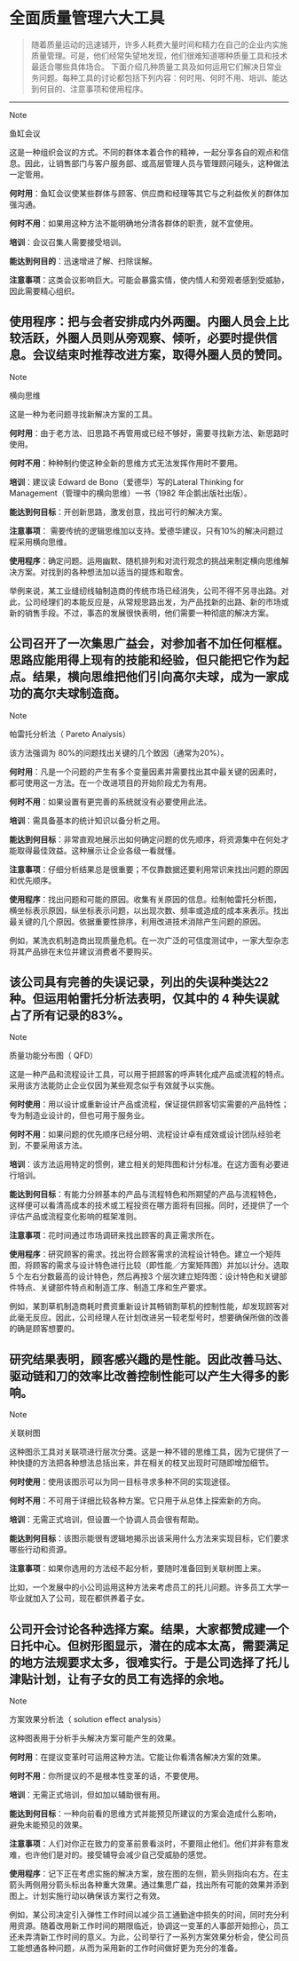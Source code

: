 # 全面质量管理六大工具

> 随着质量运动的迅速铺开，许多人耗费大量时间和精力在自己的企业内实施质量管理。可是，他们经常失望地发现，他们很难知道哪种质量工具和技术最适合哪些具体场合。
> 下面介绍几种质量工具及如何运用它们解决日常业务问题。每种工具的讨论都包括下列内容：何时用、何时不用、培训、能达到何目的、注意事项和使用程序。
---
> [!NOTE]
> 鱼缸会议

这是一种组织会议的方式。不同的群体本着合作的精神，一起分享各自的观点和信息。因此，让销售部门与客户服务部、或高层管理人员与管理顾问碰头，这种做法一定管用。

**何时用**：鱼缸会议使某些群体与顾客、供应商和经理等其它与之利益攸关的群体加强沟通。

**何时不用**：如果用这种方法不能明确地分清各群体的职责，就不宜使用。

**培训**：会议召集人需要接受培训。

**能达到何目的**：迅速增进了解、扫除误解。

**注意事项**：这类会议影响巨大。可能会暴露实情，使内情人和旁观者感到受威胁，因此需要精心组织。

**使用程序**：把与会者安排成内外两圈。内圈人员会上比较活跃，外圈人员则从旁观察、倾听，必要时提供信息。会议结束时推荐改进方案，取得外圈人员的赞同。
---
> [!NOTE]
> 横向思维

这是一种为老问题寻找新解决方案的工具。

**何时用**：由于老方法、旧思路不再管用或已经不够好，需要寻找新方法、新思路时使用。

**何时不用**：种种制约使这种全新的思维方式无法发挥作用时不要用。

**培训**：建议读 Edward de Bono（爱德华）写的Lateral Thinking for Management（管理中的横向思维）一书（1982 年企鹅出版社出版）。

**能达到何目标**：开创新思路，激发创意，找出可行的解决方案。

**注意事项**： 需要传统的逻辑思维加以支持。爱德华建议，只有10%的解决问题过程采用横向思维。

**使用程序**：确定问题。运用幽默、随机排列和对流行观念的挑战来制定横向思维解决方案。对找到的各种想法加以适当的提炼和取舍。

举例来说，某工业缝纫线轴制造商的传统市场已经消失，公司不得不另寻出路。对此，公司经理们的本能反应是，从常规思路出发，为产品找新的出路、新的市场或新的销售手段。不过，事态的发展很快表明，他们需要一种彻底的解决方案。

公司召开了一次集思广益会，对参加者不加任何框框。思路应能用得上现有的技能和经验，但只能把它作为起点。结果，横向思维把他们引向高尔夫球，成为一家成功的高尔夫球制造商。
---
> [!NOTE]
> 帕雷托分析法（ Pareto Analysis）

该方法强调为 80%的问题找出关键的几个致因（通常为20%）。

**何时用**：凡是一个问题的产生有多个变量因素并需要找出其中最关键的因素时， 都可使用这一方法。在一个改进项目的开始阶段尤为有用。

**何时不用**：如果设置有更完善的系统就没有必要使用此法。

**培训**：需具备基本的统计知识以备分析之用。

**能达到何目标**：非常直观地展示出如何确定问题的优先顺序，将资源集中在何处才能取得最佳效益。这种展示让企业各级一看就懂。

**注意事项**：仔细分析结果总是很重要；不仅靠数据还要利用常识来找出问题的原因和优先顺序。

**使用程序**：找出问题和可能的原因。收集有关原因的信息。绘制帕雷托分析图， 横坐标表示原因，纵坐标表示问题，以出现次数、频率或造成的成本来表示。找出最关键的几个原因。依据重要性排序，利用改进技术消除产生问题的原因。
 
例如，某洗衣机制造商出现质量危机。在一次广泛的可信度测试中，一家大型杂志将其产品排在末位并建议消费者不要购买。

该公司具有完善的失误记录，列出的失误种类达22 种。但运用帕雷托分析法表明，仅其中的 4 种失误就占了所有记录的83%。
---
> [!NOTE]
> 质量功能分布图（ QFD）

这是一种产品和流程设计工具，可以用于把顾客的呼声转化成产品或流程的特点。采用该方法能防止企业仅因为某些观念似乎有效就予以实施。

**何时使用**：用以设计或重新设计产品或流程，保证提供顾客切实需要的产品特性；专为制造业设计的，但也可用于服务业。

**何时不用**：如果问题的优先顺序已经分明、流程设计卓有成效或设计团队经验老到，不要采用该方法。

**培训**：该方法运用特定的惯例，建立相关的矩阵图和计分标准。在这方面有必要进行培训。

**能达到何目标**：有能力分辨基本的产品与流程特色和所期望的产品与流程特色， 这样便可以看清高成本的技术或工程投资在哪方面将有回报。同时，还提供了一个评估产品或流程变化影响的框架准则。

**注意事项**：花时间通过市场调研来找出顾客的真正需求所在。

**使用程序**：研究顾客的需求。找出符合顾客需求的流程设计特色。建立一个矩阵图，将顾客的需求与设计特色进行比较（即性能／方案矩阵图）并加以计分。选取 5 个左右分数最高的设计特色，然后再按3 个层次建立矩阵图：设计特色和关键部件特点、关键部件特点和制造工序、制造工序和生产要求。

例如，某割草机制造商耗时费资重新设计其畅销割草机的控制性能，却发现顾客对此毫无反应。因此，公司经理人在计划改进另一较老型号时，想要确保所做的改善的确是顾客想要的。

研究结果表明，顾客感兴趣的是性能。因此改善马达、驱动链和刀的效率比改善控制性能可以产生大得多的影响。
---
> [!NOTE]
> 关联树图
 
这种图示工具对关联项进行层次分类。这是一种不错的思维工具，因为它提供了一种快捷的方法把各种想法总括出来，并在相关的枝叉出现时可随即增加细节。

**何时使用**：使用该图示可以为同一目标寻求多种不同的实现途径。

**何时不用**：不可用于详细比较各种方案。它只用于从总体上探索新的方向。

**培训**：无需正式培训，但设置一个协调人员会很有帮助。

**能达到何目标**：该图示能很有逻辑地揭示出该采用什么方法来实现目标，它们要求哪些行动和资源。

**注意事项**：如果你选用的方法经不起分析，要随时准备回到关联树图上来。

比如，一个发展中的小公司运用这种方法来考虑员工的托儿问题。许多员工大学一毕业就加入了公司，现在都供养着子女。

公司开会讨论各种选择方案。结果，大家都赞成建一个日托中心。但树形图显示，潜在的成本太高，需要满足的地方法规要求太多，很难实行。于是公司选择了托儿津贴计划，让有子女的员工有选择的余地。
---
> [!NOTE]
> 方案效果分析法（ solution effect analysis）

这种图表用于分析手头解决方案可能产生的效果。

**何时用**：在提议变革时可运用这种方法。它能让你看清各解决方案的效果。

**何时不用**：你所提议的不是根本性变革的话，不要使用。

**培训**：无需正式培训，但如加以辅助很有用。

**能达到何目标**：一种向前看的思维方式并能预见所建议的方案会造成什么影响， 避免未能预见的效果。

**注意事项**：人们对你正在致力的变革前景看淡时，不要阻止他们。他们并非有意发难，也许他们是对的。接受辅导会减少自己受威胁的感觉。

**使用程序**：记下正在考虑实施的解决方案，放在图的左侧，箭头则指向右方。在主箭头两侧用分箭头标出各种重大效果。通过集思广益，找出所有可能的效果并添到图上。计划实施行动以确保该方案行之有效。

例如，某公司决定引入弹性工作时间以减少员工通勤途中损失的时间，同时充分利用资源。随着改用新工作时间的期限临近，协调这一变革的人事部开始担心，员工还未弄清新工作时间的意义。为此，公司举行了一系列方案效果分析会，使公司员工能想通各种问题，从而为采用新的工作时间做好更为充分的准备。

